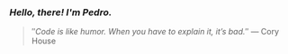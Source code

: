 ### *Hello, there! I'm Pedro.*
> ″*Code is like humor. When you have to explain it, it’s bad.*″
 — Cory House
